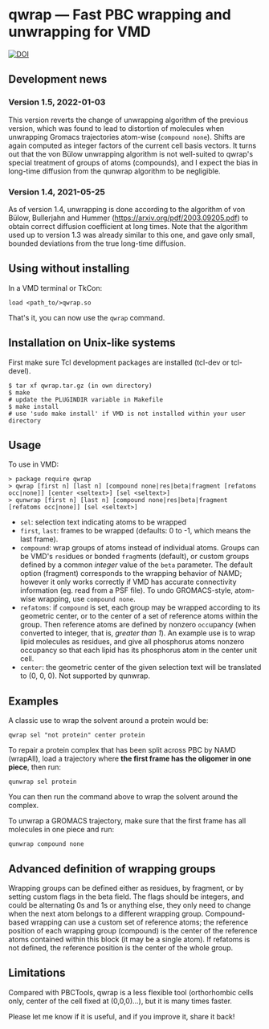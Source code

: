 # qwrap — Fast PBC wrapping and unwrapping for VMD
[![DOI](https://zenodo.org/badge/31314121.svg)](https://zenodo.org/badge/latestdoi/31314121)

## Development news

### Version 1.5, 2022-01-03

This version reverts the change of unwrapping algorithm of the previous version, which was found to lead to distortion of molecules when unwrapping Gromacs trajectories atom-wise (`compound none`). Shifts are again computed as integer factors of the current cell basis vectors.
It turns out that the von Bülow unwrapping algorithm is not well-suited to qwrap's special treatment of groups of atoms (compounds), and I expect the bias in long-time diffusion from the qunwrap algorithm to be negligible.

### Version 1.4, 2021-05-25

As of version 1.4, unwrapping is done according to the algorithm of von Bülow, Bullerjahn and Hummer (https://arxiv.org/pdf/2003.09205.pdf) to obtain correct diffusion coefficient at long times.
Note that the algorithm used up to version 1.3 was already similar to this one, and gave only small, bounded deviations from the true long-time diffusion.

## Using without installing
In a VMD terminal or TkCon:
```
load <path_to/>qwrap.so
```
That's it, you can now use the `qwrap` command.

## Installation on Unix-like systems
First make sure Tcl development packages are installed (tcl-dev or tcl-devel).
```
$ tar xf qwrap.tar.gz (in own directory) 
$ make
# update the PLUGINDIR variable in Makefile
$ make install
# use 'sudo make install' if VMD is not installed within your user directory
```

## Usage
To use in VMD:
```
> package require qwrap
> qwrap [first n] [last n] [compound none|res|beta|fragment [refatoms occ|none]] [center <seltext>] [sel <seltext>]
> qunwrap [first n] [last n] [compound none|res|beta|fragment [refatoms occ|none]] [sel <seltext>]
```
* `sel`: selection text indicating atoms to be wrapped
* `first`, `last`: frames to be wrapped (defaults: 0 to -1, which means the last frame).
* `compound`: wrap groups of atoms instead of individual atoms. Groups can be VMD's `res`idues or bonded `frag`ments (default), or custom groups defined by a common *integer* value of the `beta` parameter. The default option (fragment) corresponds to the wrapping behavior of NAMD; however it only works correctly if VMD has accurate connectivity information (eg. read from a PSF file).
To undo GROMACS-style, atom-wise wrapping, use `compound none`.
* `refatoms`: if `compound` is set, each group may be wrapped according to its geometric center, or to the center of a set of reference atoms within the group. Then reference atoms are defined by nonzero `occ`upancy (when converted to integer, that is, *greater than 1*). An example use is to wrap lipid molecules as residues, and give all phosphorus atoms nonzero occupancy so that each lipid has its phosphorus atom in the center unit cell.
* `center`: the geometric center of the given selection text will be translated to (0, 0, 0). Not supported by qunwrap.

## Examples
A classic use to wrap the solvent around a protein would be:
```
qwrap sel "not protein" center protein
```

To repair a protein complex that has been split across PBC by NAMD (wrapAll), load a trajectory where **the first frame has the oligomer in one piece**, then run:
```
qunwrap sel protein
```
You can then run the command above to wrap the solvent around the complex.

To unwrap a GROMACS trajectory, make sure that the first frame has all molecules in one piece and run:
```
qunwrap compound none
```

## Advanced definition of wrapping groups

Wrapping groups can be defined either as residues, by fragment, or by setting custom flags in the beta field.
The flags should be integers, and could be alternating 0s and 1s or anything else, they only need to change when the next atom belongs to a different wrapping group.
Compound-based wrapping can use a custom set of reference atoms; the reference position of each wrapping group (compound) is the center of the reference atoms contained within this block (it may be a single atom).
If refatoms is not defined, the reference position is the center of the whole group.

## Limitations

Compared with PBCTools, qwrap is a less flexible tool (orthorhombic cells only, center of the cell fixed at (0,0,0)...), but it is many times faster.

Please let me know if it is useful, and if you improve it, share it back! 
